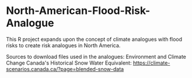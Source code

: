 # North-American-Flood-Risk-Analogue

This R project expands upon the concept of climate analogues with flood risks to create risk analogues in North America.

Sources to download files used in the analogues:
    Environment and Climate Change Canada's Historical Snow Water Equivalent: 
    https://climate-scenarios.canada.ca/?page=blended-snow-data
